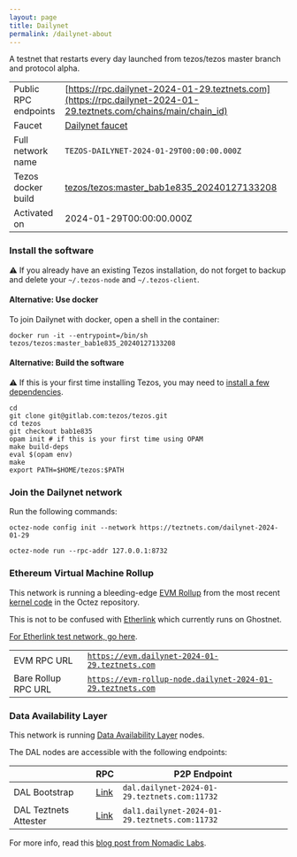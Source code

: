 ```yaml
---
layout: page
title: Dailynet
permalink: /dailynet-about
---
```


A testnet that restarts every day launched from tezos/tezos master branch and protocol alpha.

| | |
|-------|---------------------|
| Public RPC endpoints | [https://rpc.dailynet-2024-01-29.teztnets.com](https://rpc.dailynet-2024-01-29.teztnets.com/chains/main/chain_id)<br/> |
| Faucet | [Dailynet faucet](https://faucet.dailynet-2024-01-29.teztnets.com) |
| Full network name | `TEZOS-DAILYNET-2024-01-29T00:00:00.000Z` |
| Tezos docker build | [tezos/tezos:master_bab1e835_20240127133208](https://hub.docker.com/r/tezos/tezos/tags?page=1&ordering=last_updated&name=master_bab1e835_20240127133208) |
| Activated on | 2024-01-29T00:00:00.000Z |





### Install the software

⚠️  If you already have an existing Tezos installation, do not forget to backup and delete your `~/.tezos-node` and `~/.tezos-client`.



#### Alternative: Use docker

To join Dailynet with docker, open a shell in the container:

```
docker run -it --entrypoint=/bin/sh tezos/tezos:master_bab1e835_20240127133208
```

#### Alternative: Build the software

⚠️  If this is your first time installing Tezos, you may need to [install a few dependencies](https://tezos.gitlab.io/introduction/howtoget.html#setting-up-the-development-environment-from-scratch).

```
cd
git clone git@gitlab.com:tezos/tezos.git
cd tezos
git checkout bab1e835
opam init # if this is your first time using OPAM
make build-deps
eval $(opam env)
make
export PATH=$HOME/tezos:$PATH
```

### Join the Dailynet network

Run the following commands:

```
octez-node config init --network https://teztnets.com/dailynet-2024-01-29

octez-node run --rpc-addr 127.0.0.1:8732
```


### Ethereum Virtual Machine Rollup

This network is running a bleeding-edge [EVM Rollup](https://docs.etherlink.com/welcome/what-is-etherlink) from the most recent [kernel code](https://gitlab.com/tezos/tezos/-/tree/master/etherlink) in the Octez repository.

This is not to be confused with [Etherlink](https://docs.etherlink.com/get-started/connect-your-wallet-to-etherlink) which currently runs on Ghostnet.

[For Etherlink test network, go here](https://docs.etherlink.com/get-started/connect-your-wallet-to-etherlink).

| | |
|-------|---------------------|
| EVM RPC URL | [`https://evm.dailynet-2024-01-29.teztnets.com`](https://evm.dailynet-2024-01-29.teztnets.com) |
| Bare Rollup RPC URL | [`https://evm-rollup-node.dailynet-2024-01-29.teztnets.com`](https://evm-rollup-node.dailynet-2024-01-29.teztnets.com/global/block/head) |




### Data Availability Layer

This network is running [Data Availability Layer](https://tezos.gitlab.io/shell/dal.html) nodes.


The DAL nodes are accessible with the following endpoints:

| | RPC | P2P Endpoint |
|------------|---------|--------------|
| DAL Bootstrap | [Link](https://dal-bootstrap-rpc.dailynet-2024-01-29.teztnets.com) | `dal.dailynet-2024-01-29.teztnets.com:11732` |
| DAL Teztnets Attester | [Link](https://dal-attester-rpc.dailynet-2024-01-29.teztnets.com) | `dal1.dailynet-2024-01-29.teztnets.com:11732` |


For more info, read this [blog post from Nomadic Labs](https://research-development.nomadic-labs.com/data-availability-layer-tezos.html).



